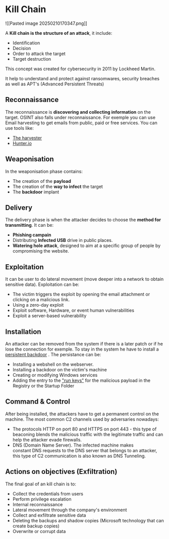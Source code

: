 # Kill Chain
![[Pasted image 20250210170347.png]]

A **Kill chain is the structure of an attack**, it include:
- Identification
- Decision
- Order to attack the target
- Target destruction

This concept was created for cybersecurity in 2011 by Lockheed Martin.

It help to understand and protect against ransomwares, security breaches as well as APT's (Advanced Persistent Threats)
## Reconnaissance
The reconnaissance is **discovering and collecting information** on the target.
OSINT also falls under reconnaissance.
For exemple you can use Email harvesting to get emails from public, paid or free services. You can use tools like:
- [The harvester](https://github.com/laramies/theHarvester)
- [Hunter.io](https://hunter.io/)
## Weaponisation
In the weaponisation phase contains:
- The creation of the **payload**
- The creation of the **way to infect** the target
- The **backdoor** implant
## Delivery
The delivery phase is when the attacker decides to choose the **method for transmitting**. It can be:
- **Phishing campain**
- Distributing **Infected USB** drive in public places.
- **Watering hole attack**, designed to aim at a specific group of people by compromising the website.
## Exploitation
It can be user to do lateral movement (move deeper into a network to obtain sensitive data). 
Exploitation can be:
- The victim triggers the exploit by opening the email attachment or clicking on a malicious link.
- Using a zero-day exploit
- Exploit software, Hardware, or event human vulnerabilities
- Exploit a server-based vulnerability
## Installation
An attacker can be removed from the system if there is a later patch or if he lose the connection for exemple. 
To stay in the system he have to install a [persistent backdoor](https://www.offsec.com/metasploit-unleashed/persistent-backdoors/) .
The persistance can be:
- Installing a webshell on the webserver.
- Installing a backdoor on the victim's machine
- Creating or modifying Windows services
- Adding the entry to the ["run keys"](https://attack.mitre.org/techniques/T1547/001/) for the malicious payload in the Registry or the Startup Folder
## Command & Control
After being installed, the attackers have to get a permanent control on the machine.
The most common C2 channels used by adversaries nowadays:
- The protocols HTTP on port 80 and HTTPS on port 443 - this type of beaconing blends the malicious traffic with the legitimate traffic and can help the attacker evade firewalls.    
- DNS (Domain Name Server). The infected machine makes constant DNS requests to the DNS server that belongs to an attacker, this type of C2 communication is also known as DNS Tunneling.
## Actions on objectives (Exfiltration)
The final goal of an kill chain is to:
- Collect the credentials from users
- Perform privilege escalation
- Internal reconnaissance
- Lateral movement through the company's environment
- Collect and exfiltrate sensitive data
- Deleting the backups and shadow copies (Microsoft technology that can create backup copies)
- Overwrite or corrupt data
	